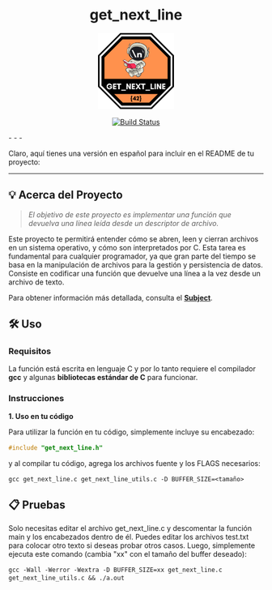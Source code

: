 <div align="center">
<h1>get_next_line</h1>
<img src="https://raw.githubusercontent.com/gusgonza42/my-utils-gusgonza/main/ft_badges_42/badge_01_get_next_line_500px.png" style="width: 150px; height: 150px;">


[![Build Status](https://img.shields.io/static/v1?label=Build%20Status&message=success&color=green)](https://github.com/gusgonza42/get_next_line)

</div>
- - -

Claro, aquí tienes una versión en español para incluir en el README de tu proyecto:

---

## 💡 Acerca del Proyecto

> _El objetivo de este proyecto es implementar una función que devuelva una línea leída desde un descriptor de archivo._

Este proyecto te permitirá entender cómo se abren, leen y cierran archivos en un sistema operativo, y cómo son interpretados por C. Esta tarea es fundamental para cualquier programador, ya que gran parte del tiempo se basa en la manipulación de archivos para la gestión y persistencia de datos. Consiste en codificar una función que devuelve una línea a la vez desde un archivo de texto.

Para obtener información más detallada, consulta el [**Subject**](https://github.com/gusgonza42/get_next_line/blob/main/get_next_line-es.subject.pdf).

## 🛠️ Uso

### Requisitos

La función está escrita en lenguaje C y por lo tanto requiere el compilador **gcc** y algunas **bibliotecas estándar de C** para funcionar.

### Instrucciones

**1. Uso en tu código**

Para utilizar la función en tu código, simplemente incluye su encabezado:

```C
#include "get_next_line.h"
```

y al compilar tu código, agrega los archivos fuente y los FLAGS necesarios:

```shell
gcc get_next_line.c get_next_line_utils.c -D BUFFER_SIZE=<tamaño>
```

## 📋 Pruebas

Solo necesitas editar el archivo get_next_line.c y descomentar la función main y los encabezados dentro de él. Puedes editar los archivos test.txt para colocar otro texto si deseas probar otros casos. Luego, simplemente ejecuta este comando (cambia "xx" con el tamaño del buffer deseado):

```shell
gcc -Wall -Werror -Wextra -D BUFFER_SIZE=xx get_next_line.c get_next_line_utils.c && ./a.out
```


